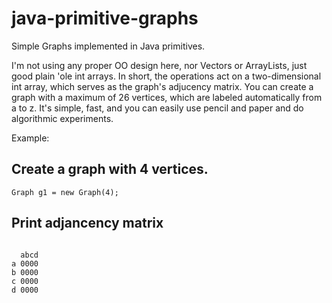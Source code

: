 # java-primitive-graphs
Simple Graphs implemented in Java primitives. 

I'm not using any proper OO design here, nor Vectors or ArrayLists, just good plain 'ole int arrays.
In short, the operations act on a two-dimensional int array, which serves as the graph's adjucency matrix.
You can create a graph with a maximum of 26 vertices, which are labeled automatically from a to z.
It's simple, fast, and you can easily use pencil and paper and do algorithmic experiments.

Example:

## Create a graph with 4 vertices. 

```Graph g1 = new Graph(4);```

## Print adjancency matrix

```g1.printAdjMatrix();

  abcd
a 0000
b 0000
c 0000
d 0000
```
